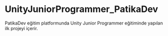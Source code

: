 # UnityJuniorProgrammer_PatikaDev
 PatikaDev eğitim platformunda Unity Junior Programmer eğitiminde yapılan ilk projeyi içerir.
